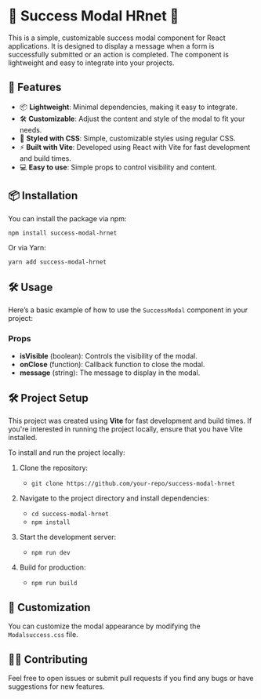 # 🎉 Success Modal HRnet 🎉

This is a simple, customizable success modal component for React applications. It is designed to display a message when a form is successfully submitted or an action is completed. The component is lightweight and easy to integrate into your projects.

## 🚀 Features

-   📦 **Lightweight**: Minimal dependencies, making it easy to integrate.
-   🛠️ **Customizable**: Adjust the content and style of the modal to fit your needs.
-   🎨 **Styled with CSS**: Simple, customizable styles using regular CSS.
-   ⚡ **Built with Vite**: Developed using React with Vite for fast development and build times.
-   💻 **Easy to use**: Simple props to control visibility and content.

## 📦 Installation

You can install the package via npm:

```bash
npm install success-modal-hrnet
```

Or via Yarn:

```
yarn add success-modal-hrnet
```

## 🛠️ Usage

Here’s a basic example of how to use the `SuccessModal` component in your project:

### Props

-   **isVisible** (boolean): Controls the visibility of the modal.
-   **onClose** (function): Callback function to close the modal.
-   **message** (string): The message to display in the modal.

## 🛠 Project Setup

This project was created using **Vite** for fast development and build times. If you're interested in running the project locally, ensure that you have Vite installed.

To install and run the project locally:

1. Clone the repository:
    - `git clone https://github.com/your-repo/success-modal-hrnet`
2. Navigate to the project directory and install dependencies:

    - `cd success-modal-hrnet`
    - `npm install`

3. Start the development server:

    - `npm run dev`

4. Build for production:

    - `npm run build`

## 🎨 Customization

You can customize the modal appearance by modifying the `Modalsuccess.css` file.

## 🧑‍💻 Contributing

Feel free to open issues or submit pull requests if you find any bugs or have suggestions for new features.
